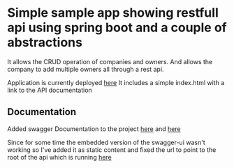 # Simple sample app showing restfull api using spring boot and a couple of abstractions

It allows the CRUD operation of companies and owners. And allows the company to add multiple owners all through a rest api.



Application is currently deployed [here](http://obscure-plains-83225.herokuapp.com/)
It includes a simple index.html with a link to the API documentation

## Documentation

Added swagger Documentation to the project [here](http://obscure-plains-83225.herokuapp.com/docs/index.html) and [here](http://obscure-plains-83225.herokuapp.com/swagger-ui.html)

Since for some time the embedded version of the swagger-ui wasn't working so 
I've added it as static content and fixed the url to point to the root of the api 
which is running [here](http://obscure-plains-83225.herokuapp.com/api)

